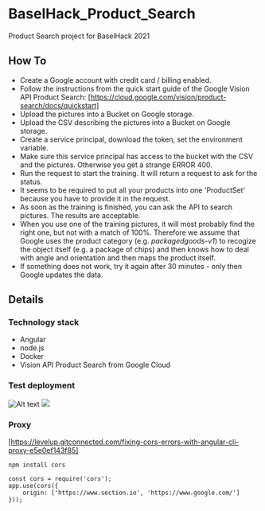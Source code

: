 # BaselHack_Product_Search
Product Search project for BaselHack 2021

## How To
* Create a Google account with credit card / billing enabled. 
* Follow the instructions from the quick start guide of the Google Vision API Product Search: [https://cloud.google.com/vision/product-search/docs/quickstart]
* Upload the pictures into a Bucket on Google storage. 
* Upload the CSV describing the pictures into a Bucket on Google storage. 
* Create a service principal, download the token, set the environment variable.  
* Make sure this service principal has access to the bucket with the CSV and the pictures. Otherwise you get a strange ERROR 400. 
* Run the request to start the training. It will return a request to ask for the status. 
* It seems to be required to put all your products into one 'ProductSet' because you have to provide it in the request. 
* As soon as the training is finished, you can ask the API to search pictures. The results are acceptable.
* When you use one of the training pictures, it will most probably find the right one, but not with a match of 100%. Therefore we assume that Google uses the product category (e.g. _packagedgoods-v1_) to recogize the object itself (e.g. a package of chips) and then knows how to deal with angle and orientation and then maps the product itself. 
* If something does not work, try it again after 30 minutes - only then Google updates the data. 


## Details

### Technology stack
* Angular
* node.js
* Docker
* Vision API Product Search from Google Cloud


### Test deployment
![Alt text](search-product.svg.svg)
<img src="../presentation/search-product.svg">


### Proxy
[https://levelup.gitconnected.com/fixing-cors-errors-with-angular-cli-proxy-e5e0ef143f85]

    npm install cors

    const cors = require('cors');
    app.use(cors({
        origin: ['https://www.section.io', 'https://www.google.com/']
    }));
